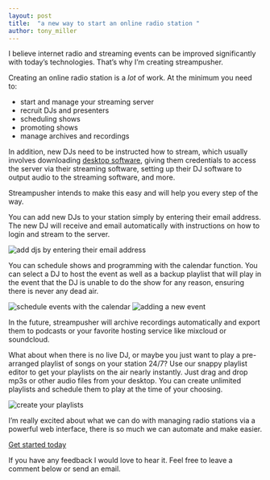 ```yaml
---
layout: post
title:  "a new way to start an online radio station "
author: tony_miller
---
```


I believe internet radio and streaming events can be improved significantly with today’s technologies. That’s why I’m creating streampusher.

Creating an online radio station is a *lot* of work. At the minimum you need to:

- start and manage your streaming server
- recruit DJs and presenters
- scheduling shows
- promoting shows
- manage archives and recordings


In addition, new DJs need to be instructed how to stream, which usually involves
downloading [desktop
software](http://freedrool.us/blog/big-list-of-source-clients), giving them credentials to access the server via their streaming software, setting up their DJ software to output audio to the streaming software, and more.

Streampusher intends to make this easy and will help you every step of the way.

You can add new DJs to your station simply by entering their email address. The new DJ will receive and email automatically with instructions on how to login and stream to the server.

![add djs by entering their email address](/blog/assets/images/add_dj_scrot.png)

You can schedule shows and programming with the calendar function. You can select a DJ to host the event as well as a backup playlist that will play in the event that the DJ is unable to do the show for any reason, ensuring there is never any dead air.

![schedule events with the calendar](/blog/assets/images/calendar_scrot.png)
![adding a new event](/blog/assets/images/add_show_scrot.png)

In the future, streampusher will archive recordings automatically and export them to podcasts or your favorite hosting service like mixcloud or soundcloud.

What about when there is no live DJ, or maybe you just want to play a
pre-arranged playlist of songs on your station 24/7? Use our snappy playlist
editor to get your playlists on the air nearly instantly. Just drag and drop
mp3s or other audio files from your desktop. You can create unlimited playlists
and schedule them to play at the time of your choosing.

![create your playlists](/blog/assets/images/playlists.gif)

I’m really excited about what we can do with managing radio stations via a
powerful web interface, there is so much we can automate and make easier.

[Get started today](https://streampusher.com/users/sign_up)

If you have any feedback I would love to hear it. Feel free to leave a comment below or
send an email.
